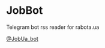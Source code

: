 # JobBot
Telegram bot
rss reader for rabota.ua
<p><a href="https://t.me/JobUa_bot">@JobUa_bot</a></p>

